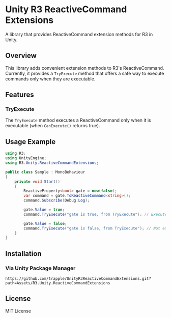 # Unity R3 ReactiveCommand Extensions

A library that provides ReactiveCommand extension methods for R3 in Unity.

## Overview

This library adds convenient extension methods to R3's ReactiveCommand. Currently, it provides a `TryExecute` method that offers a safe way to execute commands only when they are executable.

## Features

### TryExecute

The `TryExecute` method executes a ReactiveCommand only when it is executable (when `CanExecute()` returns true).

## Usage Example

```csharp
using R3;
using UnityEngine;
using R3.Unity.ReactiveCommandExtensions;

public class Sample : MonoBehaviour
{
    private void Start()
    {
        ReactiveProperty<bool> gate = new(false);
        var command = gate.ToReactiveCommand<string>();
        command.Subscribe(Debug.Log);

        gate.Value = true;
        command.TryExecute("gate is true, from TryExecute"); // Executed

        gate.Value = false;
        command.TryExecute("gate is false, from TryExecute"); // Not executed (returns false)
    }
}
```

## Installation

### Via Unity Package Manager

```
https://github.com/trapple/UnityR3ReactiveCommandExtensions.git?path=Assets/R3.Unity.ReactiveCommandExtensions
```

## License

MIT License